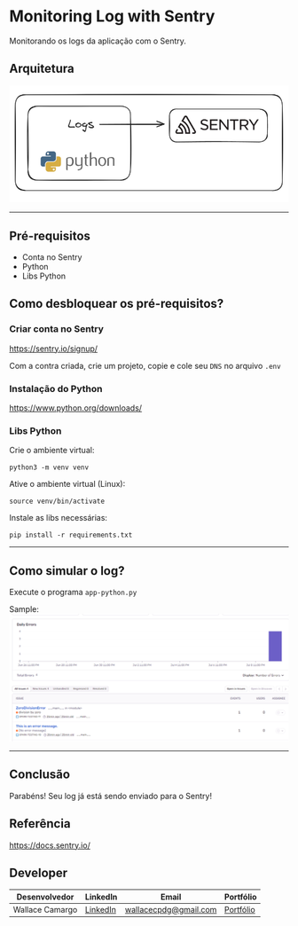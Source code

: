# Monitoring Log with Sentry
Monitorando os logs da aplicação com o Sentry.

## Arquitetura
![image](assets/sentry-architecture.png)

--------------------------------------------------
## Pré-requisitos
* Conta no Sentry
* Python
* Libs Python

## Como desbloquear os pré-requisitos?

### Criar conta no Sentry 

https://sentry.io/signup/

Com a contra criada, crie um projeto, copie e cole seu ```DNS``` no arquivo ```.env```

### Instalação do Python

https://www.python.org/downloads/

### Libs Python
Crie o ambiente virtual:
```
python3 -m venv venv
```
Ative o ambiente virtual (Linux):
```
source venv/bin/activate
```
Instale as libs necessárias:
```
pip install -r requirements.txt
```
--------------------------------------------------

## Como simular o log?
Execute o programa ```app-python.py```

Sample:
![image](assets/sample-sentry.png)

--------------------------------------------------
## Conclusão
Parabéns! Seu log já está sendo enviado para o Sentry! 

## Referência
https://docs.sentry.io/

## Developer
| Desenvolvedor      | LinkedIn                                   | Email                        | Portfólio                              |
|--------------------|--------------------------------------------|------------------------------|----------------------------------------|
| Wallace Camargo    | [LinkedIn](https://www.linkedin.com/in/wallace-camargo-35b615171/) | wallacecpdg@gmail.com        | [Portfólio](https://wlcamargo.github.io/)   |


